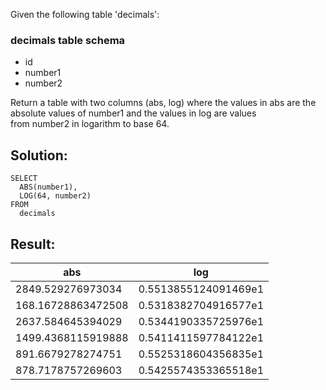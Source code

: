 Given the following table 'decimals':

### decimals table schema

-   id
-   number1
-   number2

Return a table with two columns (abs, log) where the values in abs are the absolute values of number1 and the values in log are values from number2 in logarithm to base 64.

## Solution:

```
SELECT 
  ABS(number1), 
  LOG(64, number2)
FROM 
  decimals
```

## Result:

| abs | log |
| --- | --- |
| 2849.529276973034 | 0.5513855124091469e1 |
| 168.16728863472508 | 0.5318382704916577e1 |
| 2637.584645394029 | 0.5344190335725976e1 |
| 1499.4368115919888 | 0.5411411597784122e1 |
| 891.6679278274751 | 0.5525318604356835e1 |
| 878.7178757269603 | 0.5425574353365518e1 |